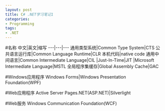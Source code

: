 ```yaml
---
layout: post
title: C# .NET学习笔记1
categories:
- Programming
tags:
- .NET
---
```

#名称
中文|英文|缩写
---|---|---
通用类型系统|Common Type System|CTS
公共语言运行库|Common Language Runtime|CLR
本机代码|native code
通用中间语言|Common Intermediate Language|CIL
      |Just-In-Time|JIT
       |Microsoft Intermediate Language|MSTL
全局程序集缓存|Global Assembly Cache|GAC

 
#Windows应用程序
Windows Forms|Windows Presentation Foundation(WPF)


#Web应用程序
Active Server Pages.NET(ASP.NET)|Silverlight



#Web服务
Windows Communication Foundation(WCF)